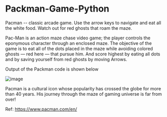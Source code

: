 # Packman-Game-Python

Pacman -- classic arcade game. Use the arrow keys to navigate and eat all the white food. Watch out for red ghosts that roam the maze.

Pac-Man is an action maze chase video game; the player controls the eponymous character through an enclosed maze. The objective of the game is to eat all of the dots placed in the maze while avoiding colored ghosts — red here — that pursue him. And score highest by  eating all dots and by saving yourself from red ghosts by moving Arrows.

Output of the Packman code is shown below

![image](https://user-images.githubusercontent.com/22562694/120080314-e9eb2180-c0d5-11eb-85f8-ab1e45f778c9.png)

Pacman is a cultural icon whose popularity has crossed the globe for more than 40 years. His journey through the maze of gaming universe is far from over!


Ref: https://www.pacman.com/en/
